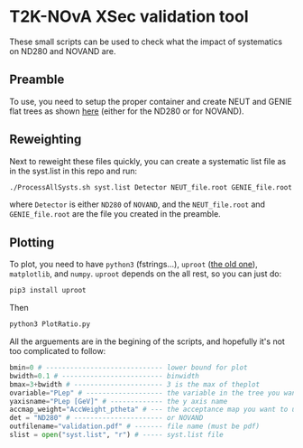 # T2K-NOvA XSec validation tool

These small scripts can be used to check what the impact of systematics on ND280 and NOVAND are.

## Preamble

To use, you need to setup the proper container and create NEUT and GENIE flat trees as shown [here](https://gist.github.com/plasorak/6674b6d94cff8a1cc647017bc359d2fb) (either for the ND280 or for NOVAND).

## Reweighting

Next to reweight these files quickly, you can create a systematic list file as in the syst.list in this repo and run:
```bash
./ProcessAllSysts.sh syst.list Detector NEUT_file.root GENIE_file.root
```
where `Detector` is either `ND280` of `NOVAND`, and the `NEUT_file.root` and `GENIE_file.root` are the file you created in the preamble.

## Plotting

To plot, you need to have `python3` (fstrings...), `uproot` ([the old one](https://github.com/scikit-hep/uproot)), `matplotlib`, and `numpy`.
`uproot` depends on the all rest, so you can just do:
```bash
pip3 install uproot
```

Then
```bash
python3 PlotRatio.py
```

All the arguements are in the begining of the scripts, and hopefully it's not too complicated to follow:
```python
bmin=0 # ----------------------------- lower bound for plot
bwidth=0.1 # ------------------------- binwidth
bmax=3+bwidth # ---------------------- 3 is the max of theplot
ovariable="PLep" # ------------------- the variable in the tree you want to plot 
yaxisname="PLep [GeV]" # ------------- the y axis name
accmap_weight="AccWeight_ptheta" # --- the acceptance map you want to use
det = "ND280" # ---------------------- or NOVAND
outfilename="validation.pdf" # ------- file name (must be pdf)
slist = open("syst.list", "r") # ----- syst.list file
```
